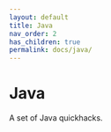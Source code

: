 ```yaml
---
layout: default
title: Java
nav_order: 2
has_children: true
permalink: docs/java/
---
```


# Java

A set of Java quickhacks.
